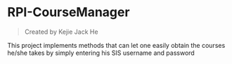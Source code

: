# RPI-CourseManager
>Created by Kejie Jack He
 
This project implements methods that can let one easily obtain the courses he/she takes by simply entering his SIS username and password

